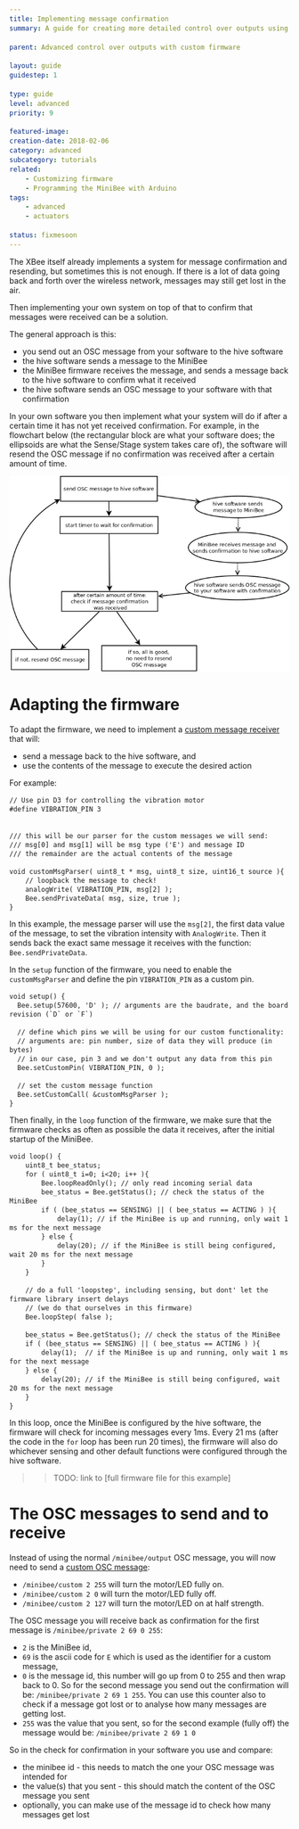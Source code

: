 ```yaml
---
title: Implementing message confirmation
summary: A guide for creating more detailed control over outputs using custom firmware

parent: Advanced control over outputs with custom firmware

layout: guide
guidestep: 1

type: guide
level: advanced
priority: 9

featured-image:
creation-date: 2018-02-06
category: advanced
subcategory: tutorials
related:
    - Customizing firmware
    - Programming the MiniBee with Arduino
tags:
    - advanced
    - actuators

status: fixmesoon
---
```


The XBee itself already implements a system for message confirmation and resending, but sometimes this is not enough. If there is a lot of data going back and forth over the wireless network, messages may still get lost in the air.

Then implementing your own system on top of that to confirm that messages were received can be a solution.

The general approach is this:

- you send out an OSC message from your software to the hive software
- the hive software sends a message to the MiniBee
- the MiniBee firmware receives the message, and sends a message back to the hive software to confirm what it received
- the hive software sends an OSC message to your software with that confirmation

In your own software you then implement what your system will do if after a certain time it has not yet received confirmation. For example, in the flowchart below (the rectangular block are what your software does; the ellipsoids are what the Sense/Stage system takes care of), the software will resend the OSC message if no confirmation was received after a certain amount of time.

![](/img/advanced-control/message-confirmation-flowchart.png)


# Adapting the firmware

To adapt the firmware, we need to implement a [custom message receiver](../customizing-firmware/receiving-custom-data) that will:

- send a message back to the hive software, and
- use the contents of the message to execute the desired action

For example:


```
// Use pin D3 for controlling the vibration motor
#define VIBRATION_PIN 3


/// this will be our parser for the custom messages we will send:
/// msg[0] and msg[1] will be msg type ('E') and message ID
/// the remainder are the actual contents of the message

void customMsgParser( uint8_t * msg, uint8_t size, uint16_t source ){
    // loopback the message to check!
    analogWrite( VIBRATION_PIN, msg[2] );
    Bee.sendPrivateData( msg, size, true );
}
```

In this example, the message parser will use the `msg[2]`, the first data value of the message, to set the vibration intensity with `AnalogWrite`. Then it sends back the exact same message it receives with the function: `Bee.sendPrivateData`.

In the `setup` function of the firmware, you need to enable the `customMsgParser` and define the pin `VIBRATION_PIN` as a custom pin.


```
void setup() {
  Bee.setup(57600, 'D' ); // arguments are the baudrate, and the board revision (`D` or `F`)
  
  // define which pins we will be using for our custom functionality:
  // arguments are: pin number, size of data they will produce (in bytes)
  // in our case, pin 3 and we don't output any data from this pin
  Bee.setCustomPin( VIBRATION_PIN, 0 );

  // set the custom message function
  Bee.setCustomCall( &customMsgParser );
}
```

Then finally, in the `loop` function of the firmware, we make sure that the firmware checks as often as possible the data it receives, after the initial startup of the MiniBee.

```
void loop() {
    uint8_t bee_status;
    for ( uint8_t i=0; i<20; i++ ){
        Bee.loopReadOnly(); // only read incoming serial data
        bee_status = Bee.getStatus(); // check the status of the MiniBee
        if ( (bee_status == SENSING) || ( bee_status == ACTING ) ){
            delay(1); // if the MiniBee is up and running, only wait 1 ms for the next message
        } else {
            delay(20); // if the MiniBee is still being configured, wait 20 ms for the next message
        }
    }
    
    // do a full 'loopstep', including sensing, but dont' let the firmware library insert delays
    // (we do that ourselves in this firmware)
    Bee.loopStep( false );
    
    bee_status = Bee.getStatus(); // check the status of the MiniBee
    if ( (bee_status == SENSING) || ( bee_status == ACTING ) ){
        delay(1);  // if the MiniBee is up and running, only wait 1 ms for the next message
    } else {
        delay(20); // if the MiniBee is still being configured, wait 20 ms for the next message
    }
}
```
In this loop, once the MiniBee is configured by the hive software, the firmware will check for incoming messages every 1ms. Every 21 ms (after the code in the `for` loop has been run 20 times), the firmware will also do whichever sensing and other default functions were configured through the hive software.

>> TODO: link to [full firmware file for this example]

# The OSC messages to send and to receive

Instead of using the normal `/minibee/output` OSC message, you will now need to send a [custom OSC message](../osc-message-reference/receiving-and-sending-custom-data):

- `/minibee/custom 2 255` will turn the motor/LED fully on.
- `/minibee/custom 2 0` will turn the motor/LED fully off.
- `/minibee/custom 2 127` will turn the motor/LED on at half strength.

The OSC message you will receive back as confirmation for the first message is `/minibee/private 2 69 0 255`:

- `2` is the MiniBee id, 
- `69` is the ascii code for `E` which is used as the identifier for a custom message, 
- `0` is the message id, this number will go up from 0 to 255 and then wrap back to 0. So for the second message you send out the confirmation will be: `/minibee/private 2 69 1 255`. You can use this counter also to check if a message got lost or to analyse how many messages are getting lost.
- `255` was the value that you sent, so for the second example (fully off) the message would be: `/minibee/private 2 69 1 0`

So in the check for confirmation in your software you use and compare:

- the minibee id - this needs to match the one your OSC message was intended for
- the value(s) that you sent - this should match the content of the OSC message you sent
- optionally, you can make use of the message id to check how many messages get lost
